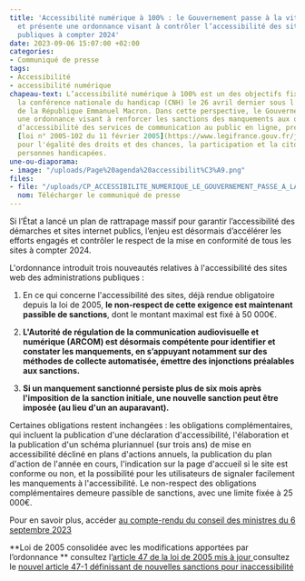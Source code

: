 ```yaml
---
title: 'Accessibilité numérique à 100% : le Gouvernement passe à la vitesse supérieure
  et présente une ordonnance visant à contrôler l’accessibilité des sites des administrations
  publiques à compter 2024'
date: 2023-09-06 15:07:00 +02:00
categories:
- Communiqué de presse
tags:
- Accessibilité
- accessibilité numérique
chapeau-text: L’accessibilité numérique à 100% est un des objectifs fixés lors de
  la conférence nationale du handicap (CNH) le 26 avril dernier sous l’égide du Président
  de la République Emmanuel Macron. Dans cette perspective, le Gouvernement présente
  une ordonnance visant à renforcer les sanctions des manquements aux obligations
  d’accessibilité des services de communication au public en ligne, prévues dans la
  [loi n° 2005-102 du 11 février 2005](https://www.legifrance.gouv.fr/jorf/id/JORFTEXT000000809647/)
  pour l'égalité des droits et des chances, la participation et la citoyenneté des
  personnes handicapées.
une-ou-diaporama:
- image: "/uploads/Page%20agenda%20accessibilit%C3%A9.png"
files:
- file: "/uploads/CP_ACCESSIBILITE_NUMERIQUE_LE_GOUVERNEMENT_PASSE_A_LA_VITESSE.pdf"
  nom: Télécharger le communiqué de presse
---
```


Si l’État a lancé un plan de rattrapage massif pour garantir l’accessibilité des démarches et sites internet publics, l’enjeu est désormais d’accélérer les efforts engagés et contrôler le respect de la mise en conformité de tous les sites à compter 2024.

L'ordonnance introduit trois nouveautés relatives à l'accessibilité des sites web des administrations publiques :

1) En ce qui concerne l'accessibilité des sites, déjà rendue obligatoire depuis la loi de 2005, **le non-respect de cette exigence est maintenant passible de sanctions**, dont le montant maximal est fixé à 50 000€.

2) **L'Autorité de régulation de la communication audiovisuelle et numérique (ARCOM) est désormais compétente pour identifier et constater les manquements, en s’appuyant notamment sur des méthodes de collecte automatisée, émettre des injonctions préalables aux sanctions.**

3) **Si un manquement sanctionné persiste plus de six mois après l'imposition de la sanction initiale, une nouvelle sanction peut être imposée (au lieu d'un an auparavant).**

Certaines obligations restent inchangées : les obligations complémentaires, qui incluent la publication d'une déclaration d'accessibilité, l'élaboration et la publication d'un schéma pluriannuel (sur trois ans) de mise en accessibilité décliné en plans d'actions annuels, la publication du plan d'action de l'année en cours, l'indication sur la page d'accueil si le site est conforme ou non, et la possibilité pour les utilisateurs de signaler facilement les manquements à l'accessibilité. Le non-respect des obligations complémentaires demeure passible de sanctions, avec une limite fixée à 25 000€.

Pour en savoir plus, accéder [au compte-rendu du conseil des ministres du 6 septembre 2023 ](https://www.elysee.fr/emmanuel-macron/2023/09/06/compte-rendu-du-conseil-des-ministres-du-6-septembre-2023)

**Loi de 2005 consolidée avec les modifications apportées par l’ordonnance **
consultez l’[article 47 de la loi de 2005 mis à jour ](https://www.legifrance.gouv.fr/loda/article_lc/LEGIARTI000037388867/)
consultez le [nouvel article 47-1 définissant de nouvelles sanctions pour inaccessibilité](https://www.legifrance.gouv.fr/loda/article_lc/LEGIARTI000048050174/2023-09-08)